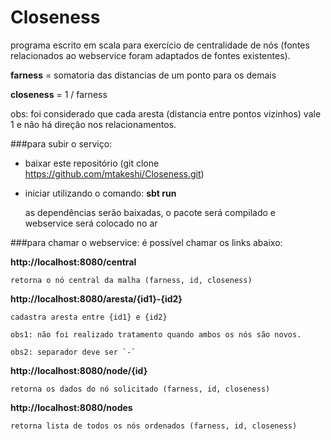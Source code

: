 # Closeness

programa escrito em scala para exercício de centralidade de nós (fontes relacionados ao webservice foram adaptados de fontes existentes).

**farness** = somatoria das distancias de um ponto para os demais

**closeness** = 1 / farness

obs: foi considerado que cada aresta (distancia entre pontos vizinhos) vale 1 e não há direção nos relacionamentos.


###para subir o serviço:
- baixar este repositório (git clone https://github.com/mtakeshi/Closeness.git)
- iniciar utilizando o comando: **sbt run**

	as dependências serão baixadas, o pacote será compilado e webservice será colocado no ar
	
###para chamar o webservice:
é possível chamar os links abaixo:

**http://localhost:8080/central**

	retorna o nó central da malha (farness, id, closeness)
	
**http://localhost:8080/aresta/{id1}-{id2}**

	cadastra aresta entre {id1} e {id2}

	obs1: não foi realizado tratamento quando ambos os nós são novos.

	obs2: separador deve ser `-`
	
**http://localhost:8080/node/{id}**

	retorna os dados do nó solicitado (farness, id, closeness)

**http://localhost:8080/nodes**

	retorna lista de todos os nós ordenados (farness, id, closeness)

